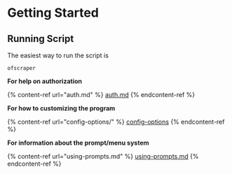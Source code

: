 # Getting Started

## Running Script

The easiest way to run the script is

```
ofscraper
```

**For help on authorization**

{% content-ref url="auth.md" %}
[auth.md](auth.md)
{% endcontent-ref %}

**For how to customizing the program**

{% content-ref url="config-options/" %}
[config-options](config-options/)
{% endcontent-ref %}

**For information about the prompt/menu system**

{% content-ref url="using-prompts.md" %}
[using-prompts.md](using-prompts.md)
{% endcontent-ref %}

